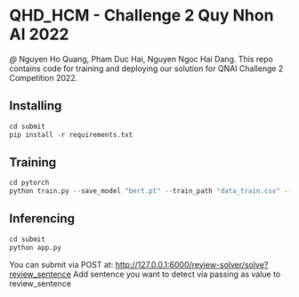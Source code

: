 QHD_HCM - Challenge 2 Quy Nhon AI 2022
======
_@_ Nguyen Ho Quang, Pham Duc Hai, Nguyen Ngoc Hai Dang.
This repo contains code for training and deploying our solution for QNAI Challenge 2 Competition 2022.

Installing
------
```python
cd submit
pip install -r requirements.txt
```
Training
------
```python
cd pytorch
python train.py --save_model "bert.pt" --train_path "data_train.csv" --test_path "data_test.csv"
```

Inferencing
------
```python
cd submit
python app.py
```
You can submit via POST at: http://127.0.0.1:6000/review-solver/solve?review_sentence
Add sentence you want to detect via passing as value to review_sentence
